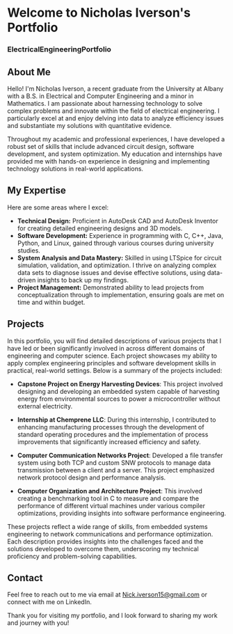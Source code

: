 # Welcome to Nicholas Iverson's Portfolio

### ElectricalEngineeringPortfolio

## About Me

Hello! I'm Nicholas Iverson, a recent graduate from the University at Albany with a B.S. in Electrical and Computer Engineering and a minor in Mathematics. I am passionate about harnessing technology to solve complex problems and innovate within the field of electrical engineering. I particularly excel at and enjoy delving into data to analyze efficiency issues and substantiate my solutions with quantitative evidence.

Throughout my academic and professional experiences, I have developed a robust set of skills that include advanced circuit design, software development, and system optimization. My education and internships have provided me with hands-on experience in designing and implementing technology solutions in real-world applications.

## My Expertise

Here are some areas where I excel:

- **Technical Design:** Proficient in AutoDesk CAD and AutoDesk Inventor for creating detailed engineering designs and 3D models.
- **Software Development:** Experience in programming with C, C++, Java, Python, and Linux, gained through various courses during university studies. 
- **System Analysis and Data Mastery:** Skilled in using LTSpice for circuit simulation, validation, and optimization. I thrive on analyzing complex data sets to diagnose issues and devise effective solutions, using data-driven insights to back up my findings.
- **Project Management:** Demonstrated ability to lead projects from conceptualization through to implementation, ensuring goals are met on time and within budget.

## Projects

In this portfolio, you will find detailed descriptions of various projects that I have led or been significantly involved in across different domains of engineering and computer science. Each project showcases my ability to apply complex engineering principles and software development skills in practical, real-world settings. Below is a summary of the projects included:

- **Capstone Project on Energy Harvesting Devices**: This project involved designing and developing an embedded system capable of harvesting energy from environmental sources to power a microcontroller without external electricity.

- **Internship at Chemprene LLC**: During this internship, I contributed to enhancing manufacturing processes through the development of standard operating procedures and the implementation of process improvements that significantly increased efficiency and safety.

- **Computer Communication Networks Project**: Developed a file transfer system using both TCP and custom SNW protocols to manage data transmission between a client and a server. This project emphasized network protocol design and performance analysis.

- **Computer Organization and Architecture Project**: This involved creating a benchmarking tool in C to measure and compare the performance of different virtual machines under various compiler optimizations, providing insights into software performance engineering.

These projects reflect a wide range of skills, from embedded systems engineering to network communications and performance optimization. Each description provides insights into the challenges faced and the solutions developed to overcome them, underscoring my technical proficiency and problem-solving capabilities.


## Contact

Feel free to reach out to me via email at [Nick.iverson15@gmail.com](mailto:Nick.iverson15@gmail.com) or connect with me on LinkedIn.

Thank you for visiting my portfolio, and I look forward to sharing my work and journey with you!
